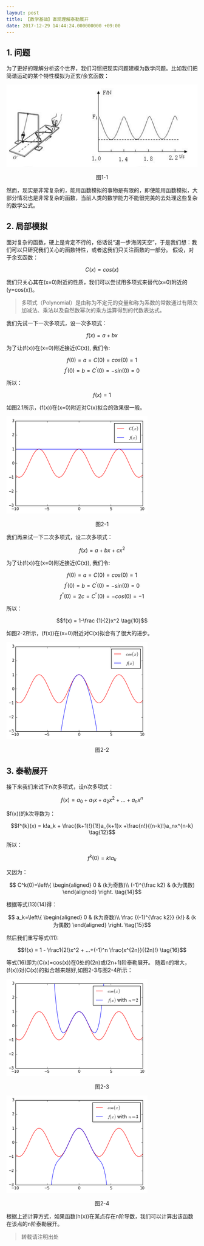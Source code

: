 ```yaml
---
layout: post
title: 【数学基础】直观理解泰勒展开
date: 2017-12-29 14:44:24.000000000 +09:00
---
```


## 1. 问题

为了更好的理解分析这个世界，我们习惯把现实问题建模为数学问题。比如我们把简谐运动的某个特性模拟为正玄/余玄函数：

![图片](/assets/post_imgs/taylor_1_1.jpg)
<center>图1-1</center>

然而，现实是非常复杂的，能用函数模拟的事物是有限的，即使能用函数模拟，大部分情况也是非常复杂的函数，当前人类的数学能力不能很完美的去处理这些复杂的数学公式。

## 2. 局部模拟

面对复杂的函数，硬上是肯定不行的，俗话说“退一步海阔天空”，于是我们想：我们可以只研究我们关心的函数特性，或者这我们只关注函数的一部分。
假设，对于余玄函数：

$$C(x)=cos(x) \tag{1}$$

我们只关心其在\(x=0\)附近的性质，我们可以尝试用多项式来替代\(x=0\)附近的\(y=cos(x)\)。

> 多项式（Polynomial）是由称为不定元的变量和称为系数的常数通过有限次加减法、乘法以及自然数幂次的乘方运算得到的代数表达式。


我们先试一下一次多项式，设一次多项式：

$$f(x) = a + bx \tag{2}$$

为了让\(f(x)\)在\(x=0\)附近接近\(C(x)\), 我们令:

$$f(0) = a = C(0) = cos(0) = 1 \tag{3}$$
$$f^{'}(0) = b = C^{'}(0) = -sin(0) = 0 \tag{4}$$

所以：

$$f(x) = 1 \tag{5}$$

如图2.1所示，\(f(x)\)在\(x=0\)附近对C(x)拟合的效果很一般。

![图片](/assets/post_imgs/taylor_2_1.jpg)
<center>图2-1</center>

我们再来试一下二次多项式，设二次多项式：

$$f(x) = a + bx + cx^2  \tag{6}$$

为了让\(f(x)\)在\(x=0\)附近接近\(C(x)\), 我们令:

$$f(0) = a = C(0) = cos(0) = 1 \tag{7}$$
$$f^{'}(0) = b  = C^{'}(0) = -sin(0) = 0 \tag{8}$$
$$f^{''}(0) = 2c  = C^{''}(0) = -cos(0) = -1\tag{9}$$

所以：

$$f(x) = 1-\frac {1}{2}x^2 \tag{10}$$

如图2-2所示，\(f(x)\)在\(x=0\)附近对C(x)拟合有了很大的进步。

![图片](/assets/post_imgs/taylor_2_2.jpg)
<center>图2-2</center>

## 3. 泰勒展开

接下来我们来试下n次多项式，设n次多项式：

$$f(x) = a_0 + a_1x + a_2x^2 +...+a_nx^n \tag{11}$$

$f(x)\(的k次导数为：

$$f^{k}(x) = k!a_k + \frac{(k+1)!}{1!}a_{k+1}x +\frac{n!}{(n-k)!}a_nx^{n-k} \tag{12}$$

所以：

$$f^{k}(0) =  k!a_k \tag{13}$$

又因为：

$$ C^k(0)=\left\{
\begin{aligned}
0 & (k为奇数)\\
(-1)^{\frac k2} & (k为偶数)
\end{aligned}
\right.
\tag{14}$$

根据等式(13)(14)得：

$$ a_k=\left\{
\begin{aligned}
0 & (k为奇数)\\
\frac {(-1)^{\frac k2}} {k!} & (k为偶数)
\end{aligned}
\right.
\tag{15}$$

然后我们重写等式(11):
 
$$f(x) = 1 - \frac1{2!}x^2 + ...+(-1)^n \frac{x^{2n}}{(2n)!} \tag{16}$$

等式(16)即为\(C(x)=cos(x)\)在0处的\(2n\)或\(2n+1\)阶泰勒展开。
随着n的增大，\(f(x)\)对\(C(x)\)的拟合越来越好,如图2-3与图2-4所示：

![图片](/assets/post_imgs/taylor_2_3.jpg)
<center>图2-3</center>

![图片](/assets/post_imgs/taylor_2_4.jpg)
<center>图2-4</center>

根据上述计算方式，如果函数\(h(x)\)在某点存在n阶导数，我们可以计算出该函数在该点的n阶泰勒展开。


> 转载请注明出处
